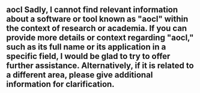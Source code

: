 aocl
Sadly, I cannot find relevant information about a software or tool known as "aocl" within the context of research or academia. If you can provide more details or context regarding "aocl," such as its full name or its application in a specific field, I would be glad to try to offer further assistance. Alternatively, if it is related to a different area, please give additional information for clarification.
--------------------------------------
